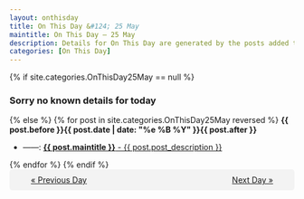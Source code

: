 ```yaml
---
layout: onthisday
title: On This Day &#124; 25 May
maintitle: On This Day — 25 May
description: Details for On This Day are generated by the posts added to the website so the content is subject to changes/updates over time.
categories: [On This Day]
---
```


{% if site.categories.OnThisDay25May == null %}
<h3>Sorry no known details for today</h3>
{% else %}
{% for post in site.categories.OnThisDay25May reversed %}
<strong>{{ post.before }}{{ post.date | date: "%e %B %Y" }}{{ post.after }}</strong>
<ul>
<li> ——: <a class="{{ post.class }}" href="{{ post.url }}"><strong>{{ post.maintitle }}</strong> - {{ post.post_description }}</a></li>
</ul>
{% endfor %}
{% endif %}

<div style="background-color: #f3f3f3; padding: 10px; border-radius: 5px; text-align: center; display: flex; justify-content: space-evenly;">
<a href="/onthisday/05/05-24">« Previous Day</a>
<span style="visibility:hidden;">[ Visit Leap Year February 29 ]</span>
<a href="/onthisday/05/05-26">Next Day »</a>
</div>

